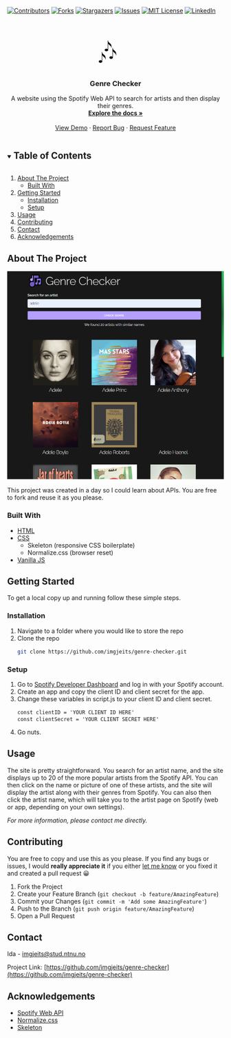 [![Contributors][contributors-shield]][contributors-url]
[![Forks][forks-shield]][forks-url]
[![Stargazers][stars-shield]][stars-url]
[![Issues][issues-shield]][issues-url]
[![MIT License][license-shield]][license-url]
[![LinkedIn][linkedin-shield]][linkedin-url]

<!-- PROJECT LOGO -->
<br />
<p align="center">
  <a href="https://github.com/imgjeits/genre-checker">
    <img src="data:image/svg+xml,<svg xmlns=%22http://www.w3.org/2000/svg%22 viewBox=%220 0 100 100%22><text y=%22.9em%22 font-size=%2290%22>🎶</text></svg>" alt="Logo" width="100" height="80">
  </a>

  <h3 align="center">Genre Checker</h3>

  <p align="center">
    A website using the Spotify Web API to search for artists and then display their genres.
    <br />
    <a href="https://github.com/imgjeits/genre-checker"><strong>Explore the docs »</strong></a>
    <br />
    <br />
    <a href="https://github.com/imgjeits/genre-checker">View Demo</a>
    ·
    <a href="https://github.com/imgjeits/genre-checker/issues">Report Bug</a>
    ·
    <a href="https://github.com/imgjeits/genre-checker/issues">Request Feature</a>
  </p>
</p>

<!-- TABLE OF CONTENTS -->
<details open="open">
  <summary><h2 style="display: inline-block">Table of Contents</h2></summary>
  <ol>
    <li>
      <a href="#about-the-project">About The Project</a>
      <ul>
        <li><a href="#built-with">Built With</a></li>
      </ul>
    </li>
    <li>
      <a href="#getting-started">Getting Started</a>
      <ul>
        <li><a href="#installation">Installation</a></li>
        <li><a href="#setup">Setup</a></li>
      </ul>
    </li>
    <li><a href="#usage">Usage</a></li>
    <li><a href="#contributing">Contributing</a></li>
    <li><a href="#contact">Contact</a></li>
    <li><a href="#acknowledgements">Acknowledgements</a></li>
  </ol>
</details>

<!-- ABOUT THE PROJECT -->

## About The Project

![Product Name Screen Shot](/images/screenshot.png)

This project was created in a day so I could learn about APIs. You are free to fork and reuse it as you please.

### Built With

-   [HTML](https://github.com/topics/html)
-   [CSS](https://github.com/topics/css)
    -   Skeleton (responsive CSS boilerplate)
    -   Normalize.css (browser reset)
-   [Vanilla JS](https://github.com/topics/javascript)

<!-- GETTING STARTED -->

## Getting Started

To get a local copy up and running follow these simple steps.

### Installation

1. Navigate to a folder where you would like to store the repo
2. Clone the repo
    ```sh
    git clone https://github.com/imgjeits/genre-checker.git
    ```

### Setup

1. Go to [Spotify Developer Dashboard](https://developer.spotify.com/dashboard/) and log in with your Spotify account.
2. Create an app and copy the client ID and client secret for the app.
3. Change these variables in script.js to your client ID and client secret.
    ```
    const clientID = 'YOUR CLIENT ID HERE'
    const clientSecret = 'YOUR CLIENT SECRET HERE'
    ```
4. Go nuts.

<!-- USAGE EXAMPLES -->

## Usage

The site is pretty straightforward. You search for an artist name, and the site displays up to 20 of the more popular artists from the Spotify API. You can then click on the name or picture of one of these artists, and the site will display the artist along with their genres from Spotify. You can also then click the artist name, which will take you to the artist page on Spotify (web or app, depending on your own settings).

_For more information, please contact me directly._

<!-- CONTRIBUTING -->

## Contributing

You are free to copy and use this as you please. If you find any bugs or issues, I would **really appreciate it** if you either [let me know](https://github.com/imgjeits/genre-checker/issues/new) or you fixed it and created a pull request 😀

1. Fork the Project
2. Create your Feature Branch (`git checkout -b feature/AmazingFeature`)
3. Commit your Changes (`git commit -m 'Add some AmazingFeature'`)
4. Push to the Branch (`git push origin feature/AmazingFeature`)
5. Open a Pull Request

<!-- CONTACT -->

## Contact

Ida - imgjeits@stud.ntnu.no

Project Link: [https://github.com/imgjeits/genre-checker](https://github.com/imgjeits/genre-checker)

<!-- ACKNOWLEDGEMENTS -->

## Acknowledgements

-   [Spotify Web API](https://developer.spotify.com/documentation/web-api/)
-   [Normalize.css](https://necolas.github.io/normalize.css/)
-   [Skeleton](http://getskeleton.com/)

<!-- MARKDOWN LINKS & IMAGES -->
<!-- https://www.markdownguide.org/basic-syntax/#reference-style-links -->

[contributors-shield]: https://img.shields.io/github/contributors/imgjeits/repo.svg?style=for-the-badge
[contributors-url]: https://github.com/imgjeits/repo/graphs/contributors
[forks-shield]: https://img.shields.io/github/forks/imgjeits/repo.svg?style=for-the-badge
[forks-url]: https://github.com/imgjeits/repo/network/members
[stars-shield]: https://img.shields.io/github/stars/imgjeits/repo.svg?style=for-the-badge
[stars-url]: https://github.com/imgjeits/repo/stargazers
[issues-shield]: https://img.shields.io/github/issues/imgjeits/repo.svg?style=for-the-badge
[issues-url]: https://github.com/imgjeits/repo/issues
[license-shield]: https://img.shields.io/github/license/imgjeits/repo.svg?style=for-the-badge
[license-url]: https://github.com/imgjeits/repo/blob/master/LICENSE.txt
[linkedin-shield]: https://img.shields.io/badge/-LinkedIn-black.svg?style=for-the-badge&logo=linkedin&colorB=555
[linkedin-url]: https://linkedin.com/in/imgjeits
